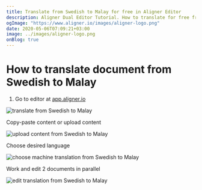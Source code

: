 ```yaml
---
title: Translate from Swedish to Malay for free in Aligner Editor
description: Aligner Dual Editor Tutorial. How to translate for free from Swedish to Malay. Aligner is multilingual document management platform. 
ogImage: "https://www.aligner.io/images/aligner-logo.png"
date: 2020-05-06T07:09:21+03:00
image: ../images/aligner-logo.png
onBlog: true
---
```


# How to translate document from Swedish to Malay

1. Go to editor at [app.aligner.io](https://app.aligner.io "Aligner App web page")

![translate from Swedish to Malay](../aligner-blank-editor.png "translate from Swedish to Malay")

Copy-paste content or upload content

![upload content from Swedish to Malay](../aligner-uploaded-document.png "upload content from Swedish to Malay")

Choose desired language

![choose machine translation from Swedish to Malay](../aligner-language-dropdown.png "choose machine translation from Swedish to Malay")

Work and edit 2 documents in parallel

![edit translation from Swedish to Malay](../aligner-double-sitded-editor.png "edit translation from Swedish to Malay")

